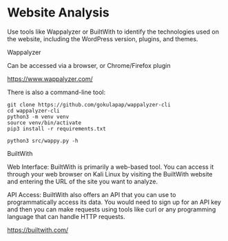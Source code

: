 # Website Analysis

Use tools like Wappalyzer or BuiltWith to identify the technologies used on the website, including the WordPress version, plugins, and themes.

Wappalyzer

Can be accessed via a browser, or Chrome/Firefox plugin

https://www.wappalyzer.com/

There is also a command-line tool:

```
git clone https://github.com/gokulapap/wappalyzer-cli
cd wappalyzer-cli
python3 -m venv venv
source venv/bin/activate
pip3 install -r requirements.txt

python3 src/wappy.py -h
```

BuiltWith

Web Interface: BuiltWith is primarily a web-based tool. You can access it through your web browser on Kali Linux by visiting the BuiltWith website and entering the URL of the site you want to analyze.

API Access: BuiltWith also offers an API that you can use to programmatically access its data. You would need to sign up for an API key and then you can make requests using tools like curl or any programming language that can handle HTTP requests.

https://builtwith.com/
